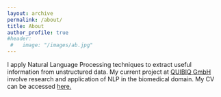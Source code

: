 ```yaml
---
layout: archive
permalink: /about/
title: About
author_profile: true
#header:
 #   image: "/images/ab.jpg"
---
```


I apply Natural Language Processing techniques to extract useful information from unstructured data. My current project at [QUIBIQ GmbH](https://www.quibiq.de/) involve research and application of NLP in the biomedical domain. My CV can be accessed [here.](https://Faizan-E-Mustafa.github.io/pdfs/CV.pdf)

<!-- I like to read books. My [Goodreads profile](https://www.goodreads.com/user/show/131185441-faizan-mustafa) is updated occasionaly. -->


